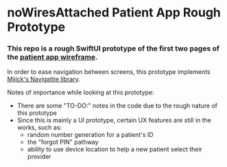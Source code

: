 # noWiresAttached Patient App Rough Prototype


### This repo is a rough SwiftUI prototype of the first two pages of the [patient app wireframe](https://www.figma.com/file/JfnYriXWhtl7GTEUmH9IeS/Wireframe--%3E-Upgrade?type=design&node-id=201-61&mode=design&t=fjMuSoRVTrvDVpSP-0).

In order to ease navigation between screens, this prototype implements [Mijick's Navigattie library](https://github.com/Mijick/Navigattie/tree/main).

Notes of importance while looking at this prototype:
- There are some "TO-DO:" notes in the code due to the rough nature of this prototype
- Since this is mainly a UI prototype, certain UX features are still in the works, such as:
    - random number generation for a patient's ID
    - the "forgot PIN" pathway
    - ability to use device location to help a new patient select their provider
